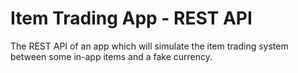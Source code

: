 # Item Trading App - REST API
The REST API of an app which will simulate the item trading system between some in-app items and a fake currency.
